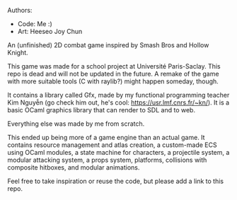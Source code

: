 Authors:
- Code: Me :)
- Art: Heeseo Joy Chun

An (unfinished) 2D combat game inspired by Smash Bros and Hollow Knight.

This game was made for a school project at Université Paris-Saclay. This repo is dead and will not be updated in the future. A remake of the game with more suitable tools (C with raylib?) might happen someday, though.

It contains a library called Gfx, made by my functional programming teacher Kim Nguyễn (go check him out, he's cool: https://usr.lmf.cnrs.fr/~kn/). It is a basic OCaml graphics library that can render to SDL and to web.

Everything else was made by me from scratch.

This ended up being more of a game engine than an actual game. It contains resource management and atlas creation, a custom-made ECS using OCaml modules, a state machine for characters, a projectile system, a modular attacking system, a props system, platforms, collisions with composite hitboxes, and modular animations.

Feel free to take inspiration or reuse the code, but please add a link to this repo.
